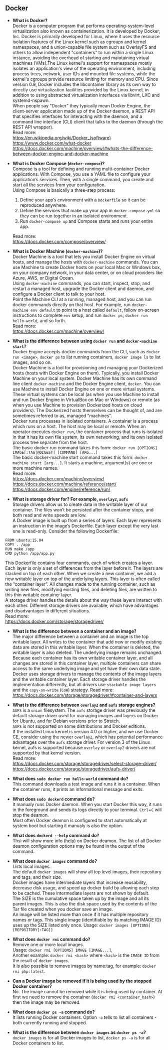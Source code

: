  ## Docker
 
- **What is Docker?**  
Docker is a computer program that performs operating-system-level virtualization also known as containerization. It is developed by Docker, Inc. Docker is primarily developed for Linux, where it uses the resource isolation features of the Linux kernel such as cgroups and kernel namespaces, and a union-capable file system such as OverlayFS and others to allow independent "containers" to run within a single Linux instance, avoiding the overhead of starting and maintaining virtual machines (VMs).The Linux kernel's support for namespaces mostly isolates an application's view of the operating environment, including process trees, network, user IDs and mounted file systems, while the kernel's cgroups provide resource limiting for memory and CPU. Since version 0.9, Docker includes the libcontainer library as its own way to directly use virtualization facilities provided by the Linux kernel, in addition to using abstracted virtualization interfaces via libvirt, LXC and systemd-nspawn.  
When people say “Docker” they typically mean Docker Engine, the client-server application made up of the Docker daemon, a REST API that specifies interfaces for interacting with the daemon, and a command line interface (CLI) client that talks to the daemon (through the REST API wrapper).  
Read more:  
https://en.wikipedia.org/wiki/Docker_(software)  
https://www.docker.com/what-docker  
https://docs.docker.com/machine/overview/#whats-the-difference-between-docker-engine-and-docker-machine  
 
- **What is Docker Compose (`docker-compose`)?**  
Compose is a tool for defining and running multi-container Docker applications. With Compose, you use a YAML file to configure your application’s services. Then, with a single command, you create and start all the services from your configuration.  
Using Compose is basically a three-step process:  
  1. Define your app’s environment with a `Dockerfile` so it can be reproduced anywhere.
  2. Define the services that make up your app in `docker-compose.yml` so they can be run together in an isolated environment.  
  3. Run `docker-compose up` and Compose starts and runs your entire app.  
  
  Read more:  
  https://docs.docker.com/compose/overview/  

- **What is Docker Machine (`docker-machine`)?**  
Docker Machine is a tool that lets you install Docker Engine on virtual hosts, and manage the hosts with `docker-machine` commands. You can use Machine to create Docker hosts on your local Mac or Windows box, on your company network, in your data center, or on cloud providers like Azure, AWS, or Digital Ocean.  
Using `docker-machine` commands, you can start, inspect, stop, and restart a managed host, upgrade the Docker client and daemon, and configure a Docker client to talk to your host.  
Point the Machine CLI at a running, managed host, and you can run docker commands directly on that host. For example, run `docker-machine env default` to point to a host called `default`, follow on-screen instructions to complete `env` setup, and run `docker ps`, `docker run hello-world`, and so forth.  
Read more:  
https://docs.docker.com/machine/overview/  
 
- **What is the difference between using `docker run` and `docker-machine start`?**  
Docker Engine accepts docker commands from the CLI, such as `docker run <image>`, `docker ps` to list running containers, `docker image ls` to list images, and so on.  
Docker Machine is a tool for provisioning and managing your Dockerized hosts (hosts with Docker Engine on them). Typically, you install Docker Machine on your local system. Docker Machine has its own command line client `docker-machine` and the Docker Engine client, `docker`. You can use Machine to install Docker Engine on one or more virtual systems. These virtual systems can be local (as when you use Machine to install and run Docker Engine in VirtualBox on Mac or Windows) or remote (as when you use Machine to provision Dockerized hosts on cloud providers). The Dockerized hosts themselves can be thought of, and are sometimes referred to as, managed “machines”.   
Docker runs processes in isolated containers. A container is a process which runs on a host. The host may be local or remote. When an operator executes `docker run`, the container process that runs is isolated in that it has its own file system, its own networking, and its own isolated process tree separate from the host.  
The basic docker run command takes this form: `docker run [OPTIONS] IMAGE[:TAG|@DIGEST] [COMMAND] [ARG...]`  
The basic docker-machine start command takes this form: `docker-machine start [arg...]`. It starts a machine, argument(s) are one or more machine names.  
Read more:  
https://docs.docker.com/machine/overview/  
https://docs.docker.com/machine/reference/start/  
https://docs.docker.com/engine/reference/run/  


- **What is storage driver for? For example, `overlay2`, `aufs`**  
Storage drivers allow us to create data in the writable layer of our container. The files won’t be persisted after the container stops, and both read and write speeds are low.  
A Docker image is built up from a series of layers. Each layer represents an instruction in the image’s Dockerfile. Each layer except the very last one is read-only. Consider the following Dockerfile:  
```
FROM ubuntu:15.04
COPY . /app
RUN make /app
CMD python /app/app.py
```

This Dockerfile contains four commands, each of which creates a layer.  
Each layer is only a set of differences from the layer before it. The layers are stacked on top of each other. When we create a new container, we add a new writable layer on top of the underlying layers. This layer is often called the “container layer”. All changes made to the running container, such as writing new files, modifying existing files, and deleting files, are written to this thin writable container layer.  
A storage driver handles the details about the way these layers interact with each other. Different storage drivers are available, which have advantages and disadvantages in different situations.  
Read more:  
https://docs.docker.com/storage/storagedriver/

- **What is the difference between a container and an image?**  
The major difference between a container and an image is the top writable layer. All writes to the container that add new or modify existing data are stored in this writable layer. When the container is deleted, the writable layer is also deleted. The underlying image remains unchanged.  
Because each container has its own writable container layer, and all changes are stored in this container layer, multiple containers can share access to the same underlying image and yet have their own data state.   
Docker uses storage drivers to manage the contents of the image layers and the writable container layer. Each storage driver handles the implementation differently, but all drivers use `stackable image layers` and the `copy-on-write` (`CoW`) strategy.
Read more:  
https://docs.docker.com/storage/storagedriver/#container-and-layers  

- **What is the difference between `overlay2` and `aufs` storage engines?**  
`AUFS` is a `union` filesystem. The `aufs` storage driver was previously the default storage driver used for managing images and layers on Docker for Ubuntu, and for Debian versions prior to Stretch.  
`AUFS` is not supported on some distributions and Docker editions.  
If the installed Linux kernel is version 4.0 or higher, and we use Docker CE, consider using the newer `overlay2`, which has potential performance advantages over the `aufs` storage driver. For version 3 of the Linux kernel, aufs is supported because `overlay` or `overlay2` drivers are not supported by that kernel version.  
Read more:  
https://docs.docker.com/storage/storagedriver/select-storage-driver/  
https://docs.docker.com/storage/storagedriver/aufs-driver/  

- **What does `sudo docker run hello-world` command do?**  
This command downloads a test image and runs it in a container. When the container runs, it prints an informational message and exits.  

- **What does `sudo dockerd` command do?**  
It manualy runs Docker daemon. When you start Docker this way, it runs in the foreground and sends its logs directly to your terminal. `Ctrl`+`C` will stop the deamon.  
Most often Docker deamon is configured to start automatically at system boot but starting it manualy is also the option.  

- **What does `dockerd --help` command do?**  
Thsi will show more info (help) on Docker deamon. The list of all Docker deamon configuration options may be found in the output of the command.

- **What does `docker images` command do?**  
Lists local images.  
The default `docker images` will show all top level images, their repository and tags, and their size.  
Docker images have intermediate layers that increase reusability, decrease disk usage, and speed up docker build by allowing each step to be cached. These intermediate layers are not shown by default.  
The SIZE is the cumulative space taken up by the image and all its parent images. This is also the disk space used by the contents of the Tar file created when you docker save an image.  
An image will be listed more than once if it has multiple repository names or tags. This single image (identifiable by its matching IMAGE ID) uses up the SIZE listed only once.
Usage: `docker images [OPTIONS] [REPOSITORY[:TAG]]`  

- **What does `docker rmi` command do?**  
Remove one or more local images.  
Usage: `docker rmi [OPTIONS] IMAGE [IMAGE...]`,  
Another example: `docker rmi <hash>` where `<hash>` is the `IMAGE ID` from the result of `docker images`.  
It is also possible to remove images by name:tag, for example: `docker rmi php:latest`.  

- **Can a Docker image be removed if it is being used by the stopped Docker container?**  
No. The image cannot be removed while it is being used by container. At first we need to remove the container (`docker rmi <container_hash>`) then the image may be removed.  

- **What does `docker ps -a` command do?**  
It lists running Docker containers. Option `-a` tells to list all containers - both currently running and stopped.  

- **What is the difference between `docker images` as `docker ps -a`?**  
`docker images` is for all Docker images to list, `docker ps -a` is for all Docker containers to list.  





